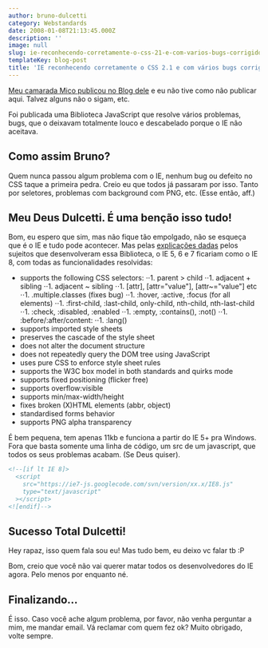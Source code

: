 ```yaml
---
author: bruno-dulcetti
category: Webstandards
date: 2008-01-08T21:13:45.000Z
description: ''
image: null
slug: ie-reconhecendo-corretamente-o-css-21-e-com-varios-bugs-corrigidos
templateKey: blog-post
title: 'IE reconhecendo corretamente o CSS 2.1 e com vários bugs corrigidos'
---
```


<a href="http://www.elmicox.com/2008/contornar-varios-bugs-do-ie-numa-tacada-so/">Meu camarada Mico publicou no Blog dele</a> e eu não tive como não publicar aqui. Talvez alguns não o sigam, etc.

Foi publicada uma Biblioteca JavaScript que resolve vários problemas, bugs, que o deixavam totalmente louco e descabelado porque o IE não aceitava.

## Como assim Bruno?

Quem nunca passou algum problema com o IE, nenhum bug ou defeito no CSS taque a primeira pedra. Creio eu que todos já passaram por isso. Tanto por seletores, problemas com background com PNG, etc. (Esse então, aff.)

## Meu Deus Dulcetti. É uma benção isso tudo!

Bom, eu espero que sim, mas não fique tão empolgado, não se esqueça que é o IE e tudo pode acontecer. Mas pelas <a href="http://dean.edwards.name/IE7/">explicações dadas</a> pelos sujeitos que desenvolveram essa Biblioteca, o IE 5, 6 e 7 ficariam como o IE 8, com todas as funcionalidades resolvidas:

- supports the following CSS selectors:
  ⋅⋅1. parent > child
  ⋅⋅1. adjacent + sibling
  ⋅⋅1. adjacent ~ sibling
  ⋅⋅1. [attr], [attr="value"], [attr~="value"] etc
  ⋅⋅1. .multiple.classes (fixes bug)
  ⋅⋅1. :hover, :active, :focus (for all elements)
  ⋅⋅1. :first-child, :last-child, only-child, nth-child, nth-last-child
  ⋅⋅1. :check, :disabled, :enabled
  ⋅⋅1. :empty, :contains(), :not()
  ⋅⋅1. :before/:after/content:
  ⋅⋅1. :lang()
- supports imported style sheets
- preserves the cascade of the style sheet
- does not alter the document structure
- does not repeatedly query the DOM tree using JavaScript
- uses pure CSS to enforce style sheet rules
- supports the W3C box model in both standards and quirks mode
- supports fixed positioning (flicker free)
- supports overflow:visible
- supports min/max-width/height
- fixes broken (X)HTML elements (abbr, object)
- standardised forms behavior
- supports PNG alpha transparency

É bem pequena, tem apenas 11kb e funciona a partir do IE 5+ pra Windows. Fora que basta somente uma linha de código, um src de um javascript, que todos os seus problemas acabam. (Se Deus quiser).

```html
<!--[if lt IE 8]>
  <script
    src="https://ie7-js.googlecode.com/svn/version/xx.x/IE8.js"
    type="text/javascript"
  ></script>
<![endif]-->
```

## Sucesso Total Dulcetti!

Hey rapaz, isso quem fala sou eu! Mas tudo bem, eu deixo vc falar tb :P

Bom, creio que você não vai querer matar todos os desenvolvedores do IE agora. Pelo menos por enquanto né.

## Finalizando...

É isso. Caso você ache algum problema, por favor, não venha perguntar a mim, me mandar email. Vá reclamar com quem fez ok? Muito obrigado, volte sempre.
